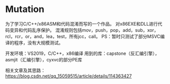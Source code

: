 # Mutation

为了学习C/C++/x86ASM和代码混淆而写的一个作品。
对x86EXE和DLL进行代码变异和代码乱序保护。
混淆规则包括mov，push，pop，add，sub，xor，rcl，rcr，or，and，lea，test，所有jcc，call。
PS：暂时只测试了部分MSVC编译的程序，没有大规模测试。



开发环境：VS2019，C/C++，x86编译
用到的库：capstone（反汇编引擎），asmjit（汇编引擎），cyxvc的部分PE库




相关文章及其思路：
https://blog.csdn.net/qq_15059515/article/details/114363427

